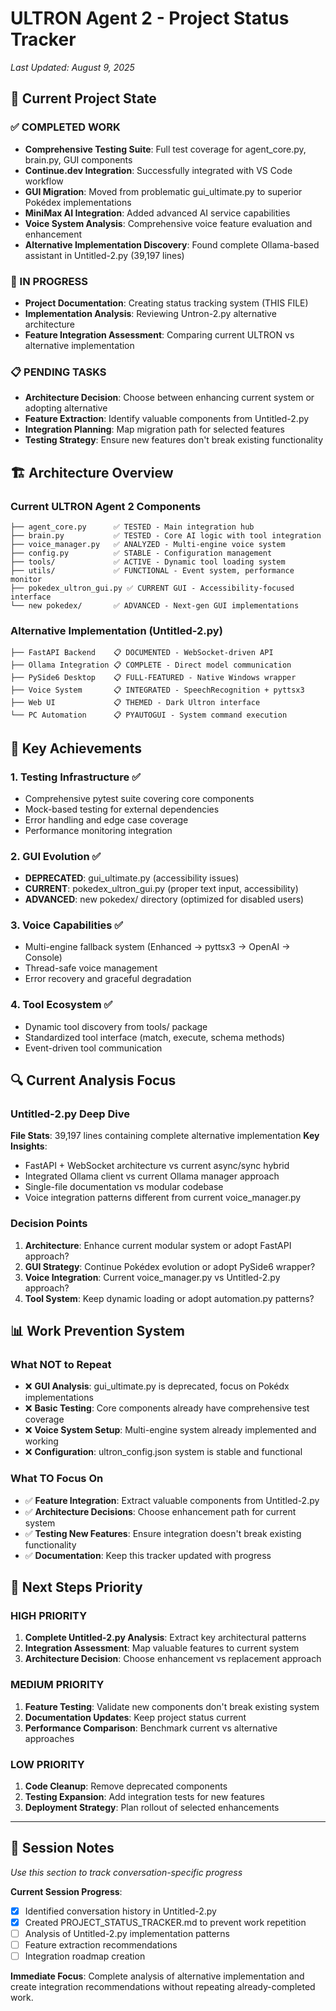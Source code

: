 # ULTRON Agent 2 - Project Status Tracker
*Last Updated: August 9, 2025*

## 🎯 Current Project State

### ✅ COMPLETED WORK
- **Comprehensive Testing Suite**: Full test coverage for agent_core.py, brain.py, GUI components
- **Continue.dev Integration**: Successfully integrated with VS Code workflow
- **GUI Migration**: Moved from problematic gui_ultimate.py to superior Pokédex implementations
- **MiniMax AI Integration**: Added advanced AI service capabilities
- **Voice System Analysis**: Comprehensive voice feature evaluation and enhancement
- **Alternative Implementation Discovery**: Found complete Ollama-based assistant in Untitled-2.py (39,197 lines)

### 🔄 IN PROGRESS
- **Project Documentation**: Creating status tracking system (THIS FILE)
- **Implementation Analysis**: Reviewing Untron-2.py alternative architecture
- **Feature Integration Assessment**: Comparing current ULTRON vs alternative implementation

### 📋 PENDING TASKS
- **Architecture Decision**: Choose between enhancing current system or adopting alternative
- **Feature Extraction**: Identify valuable components from Untitled-2.py
- **Integration Planning**: Map migration path for selected features
- **Testing Strategy**: Ensure new features don't break existing functionality

## 🏗️ Architecture Overview

### Current ULTRON Agent 2 Components
```
├── agent_core.py      ✅ TESTED - Main integration hub
├── brain.py           ✅ TESTED - Core AI logic with tool integration
├── voice_manager.py   ✅ ANALYZED - Multi-engine voice system
├── config.py          ✅ STABLE - Configuration management
├── tools/             ✅ ACTIVE - Dynamic tool loading system
├── utils/             ✅ FUNCTIONAL - Event system, performance monitor
├── pokedex_ultron_gui.py ✅ CURRENT GUI - Accessibility-focused interface
└── new pokedex/       ✅ ADVANCED - Next-gen GUI implementations
```

### Alternative Implementation (Untitled-2.py)
```
├── FastAPI Backend    📋 DOCUMENTED - WebSocket-driven API
├── Ollama Integration 📋 COMPLETE - Direct model communication
├── PySide6 Desktop    📋 FULL-FEATURED - Native Windows wrapper
├── Voice System       📋 INTEGRATED - SpeechRecognition + pyttsx3
├── Web UI             📋 THEMED - Dark Ultron interface
└── PC Automation      📋 PYAUTOGUI - System command execution
```

## 🚀 Key Achievements

### 1. Testing Infrastructure ✅
- Comprehensive pytest suite covering core components
- Mock-based testing for external dependencies
- Error handling and edge case coverage
- Performance monitoring integration

### 2. GUI Evolution ✅
- **DEPRECATED**: gui_ultimate.py (accessibility issues)
- **CURRENT**: pokedex_ultron_gui.py (proper text input, accessibility)
- **ADVANCED**: new pokedex/ directory (optimized for disabled users)

### 3. Voice Capabilities ✅
- Multi-engine fallback system (Enhanced → pyttsx3 → OpenAI → Console)
- Thread-safe voice management
- Error recovery and graceful degradation

### 4. Tool Ecosystem ✅
- Dynamic tool discovery from tools/ package
- Standardized tool interface (match, execute, schema methods)
- Event-driven tool communication

## 🔍 Current Analysis Focus

### Untitled-2.py Deep Dive
**File Stats**: 39,197 lines containing complete alternative implementation
**Key Insights**:
- FastAPI + WebSocket architecture vs current async/sync hybrid
- Integrated Ollama client vs current Ollama manager approach  
- Single-file documentation vs modular codebase
- Voice integration patterns different from current voice_manager.py

### Decision Points
1. **Architecture**: Enhance current modular system or adopt FastAPI approach?
2. **GUI Strategy**: Continue Pokédex evolution or adopt PySide6 wrapper?
3. **Voice Integration**: Current voice_manager.py vs Untitled-2.py approach?
4. **Tool System**: Keep dynamic loading or adopt automation.py patterns?

## 📊 Work Prevention System

### What NOT to Repeat
- ❌ **GUI Analysis**: gui_ultimate.py is deprecated, focus on Pokédx implementations
- ❌ **Basic Testing**: Core components already have comprehensive test coverage
- ❌ **Voice System Setup**: Multi-engine system already implemented and working
- ❌ **Configuration**: ultron_config.json system is stable and functional

### What TO Focus On
- ✅ **Feature Integration**: Extract valuable components from Untitled-2.py
- ✅ **Architecture Decisions**: Choose enhancement path for current system
- ✅ **Testing New Features**: Ensure integration doesn't break existing functionality
- ✅ **Documentation**: Keep this tracker updated with progress

## 🎯 Next Steps Priority

### HIGH PRIORITY
1. **Complete Untitled-2.py Analysis**: Extract key architectural patterns
2. **Integration Assessment**: Map valuable features to current system
3. **Architecture Decision**: Choose enhancement vs replacement approach

### MEDIUM PRIORITY
1. **Feature Testing**: Validate new components don't break existing system
2. **Documentation Updates**: Keep project status current
3. **Performance Comparison**: Benchmark current vs alternative approaches

### LOW PRIORITY
1. **Code Cleanup**: Remove deprecated components
2. **Testing Expansion**: Add integration tests for new features
3. **Deployment Strategy**: Plan rollout of selected enhancements

---

## 📝 Session Notes
*Use this section to track conversation-specific progress*

**Current Session Progress**:
- [x] Identified conversation history in Untitled-2.py
- [x] Created PROJECT_STATUS_TRACKER.md to prevent work repetition
- [ ] Analysis of Untitled-2.py implementation patterns
- [ ] Feature extraction recommendations
- [ ] Integration roadmap creation

**Immediate Focus**: Complete analysis of alternative implementation and create integration recommendations without repeating already-completed work.
